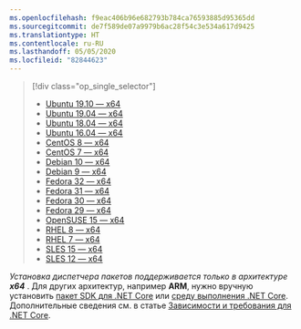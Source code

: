 ```yaml
---
ms.openlocfilehash: f9eac406b96e682793b784ca76593885d95365dd
ms.sourcegitcommit: de7f589de07a9979b6ac28f54c3e534a617d9425
ms.translationtype: HT
ms.contentlocale: ru-RU
ms.lasthandoff: 05/05/2020
ms.locfileid: "82844623"
---
```


> [!div class="op_single_selector"]
>
> - [Ubuntu 19.10 — x64](../linux-package-manager-ubuntu-1910.md)
> - [Ubuntu 19.04 — x64](../linux-package-manager-ubuntu-1904.md)
> - [Ubuntu 18.04 — x64](../linux-package-manager-ubuntu-1804.md)
> - [Ubuntu 16.04 — x64](../linux-package-manager-ubuntu-1604.md)
> - [CentOS 8 — x64](../linux-package-manager-centos8.md)
> - [CentOS 7 — x64](../linux-package-manager-centos7.md)
> - [Debian 10 — x64](../linux-package-manager-debian10.md)
> - [Debian 9 — x64](../linux-package-manager-debian9.md)
> - [Fedora 32 — x64](../linux-package-manager-fedora32.md)
> - [Fedora 31 — x64](../linux-package-manager-fedora31.md)
> - [Fedora 30 — x64](../linux-package-manager-fedora30.md)
> - [Fedora 29 — x64](../linux-package-manager-fedora29.md)
> - [OpenSUSE 15 — x64](../linux-package-manager-opensuse15.md)
> - [RHEL 8 — x64](../linux-package-manager-rhel8.md)
> - [RHEL 7 — x64](../linux-package-manager-rhel7.md)
> - [SLES 15 — x64](../linux-package-manager-sles15.md)
> - [SLES 12 — x64](../linux-package-manager-sles12.md)

_Установка диспетчера пакетов поддерживается только в архитектуре **x64**_ . Для других архитектур, например **ARM**, нужно вручную установить [пакет SDK для .NET Core](../sdk.md?pivots=os-linux#download-and-manually-install) или [среду выполнения .NET Core](../runtime.md?pivots=os-linux#download-and-manually-install). Дополнительные сведения см. в статье [Зависимости и требования для .NET Core](../dependencies.md).
